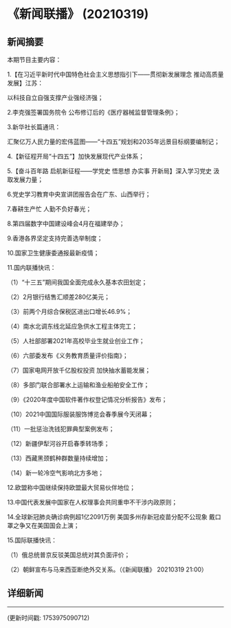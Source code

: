 # 《新闻联播》 (20210319)

## 新闻摘要

本期节目主要内容：


1.【在习近平新时代中国特色社会主义思想指引下——贯彻新发展理念 推动高质量发展】江苏：

以科技自立自强支撑产业强经济强；


2.李克强签署国务院令 公布修订后的《医疗器械监督管理条例》；


3.新华社长篇通讯：

汇聚亿万人民力量的宏伟蓝图——“十四五”规划和2035年远景目标纲要编制记；


4.【新征程开局“十四五”】加快发展现代产业体系；


5.【奋斗百年路 启航新征程——学党史 悟思想 办实事 开新局】深入学习党史 汲取发展力量；


6.党史学习教育中央宣讲团报告会在广东、山西举行；


7.春耕生产忙 人勤不负好春光；


8.第四届数字中国建设峰会4月在福建举办；


9.香港各界坚定支持完善选举制度；


10.国家卫生健康委通报最新疫情；


11.国内联播快讯：


（1）“十三五”期间我国全面完成永久基本农田划定；


（2）2月银行结售汇顺差280亿美元；


（3）前两个月综合保税区进出口增长46.9%；


（4）南水北调东线北延应急供水工程主体完工；


（5）人社部部署2021年高校毕业生就业创业工作；


（6）六部委发布《义务教育质量评价指南》；


（7）国家电网开放千亿股权投资 加快抽水蓄能发展；


（8）多部门联合部署水上运输和渔业船舶安全工作；


（9）《2020年度中国软件著作权登记情况分析报告》发布；


（10）2021中国国际服装服饰博览会春季展今天闭幕；


（11）一批惩治洗钱犯罪典型案例发布；


（12）新疆伊犁河谷开启春季转场季；


（13）西藏黑颈鹤种群数量持续增加；


（14）新一轮冷空气影响北方多地；


12.欧盟称中国继续保持欧盟最大贸易伙伴地位；


13.中国代表发展中国家在人权理事会共同重申不干涉内政原则；


14.全球新冠肺炎确诊病例超1亿2091万例 美国多州存新冠疫苗分配不公现象 戴口罩之争又在美国国会上演；


15.国际联播快讯：


（1）俄总统普京反驳美国总统对其负面评价；


（2）朝鲜宣布与马来西亚断绝外交关系。（《新闻联播》 20210319 21:00）

## 详细新闻

---

(更新时间戳: 1753975090712)

